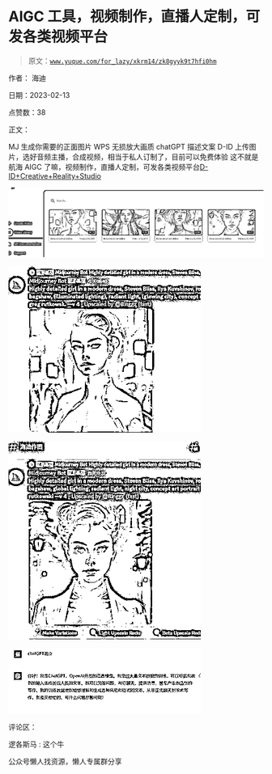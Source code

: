 # AIGC 工具，视频制作，直播人定制，可发各类视频平台

> 原文：[`www.yuque.com/for_lazy/xkrm14/zk8gyyk9t7hfi0hm`](https://www.yuque.com/for_lazy/xkrm14/zk8gyyk9t7hfi0hm)



作者： 海迪



日期：2023-02-13



点赞数：38



正文：



MJ 生成你需要的正面图片 WPS 无损放大画质 chatGPT 描述文案 D-ID 上传图片，选好音频主播，合成视频，相当于私人订制了，目前可以免费体验 这不就是航海 AIGC 了嘛，视频制作，直播人定制，可发各类视频平台[D-ID+Creative+Reality+Studio](https://studio.d-id.com/)



![](img/791dd2dd7060ea2c3dcb508f54edb7d4.png)  

![](img/24131a0610e6caec9bc27a3833f2100c.png)  

![](img/2ae6ea686bb7473ba99cceaecc159e47.png)  

![](img/968f3efda8198a874b7677058bc2fc98.png)  

评论区：



逻各斯马 : 这个牛



公众号懒人找资源，懒人专属群分享

